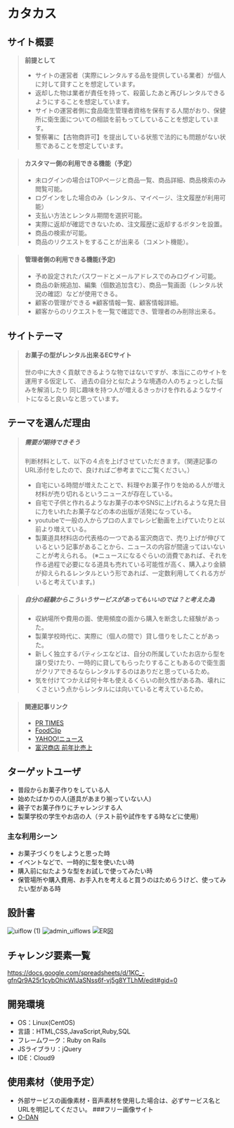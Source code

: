 # カタカス

## サイト概要
>**前提として**
>- サイトの運営者（実際にレンタルする品を提供している業者）が個人に対して貸すことを想定しています。
>- 返却した物は業者が責任を持って、殺菌したあと再びレンタルできるようにすることを想定しています。
>- サイトの運営者側に食品衛生管理者資格を保有する人間がおり、保健所に衛生面についての相談を前もってしていることを想定しています。
>- 警察署に【古物商許可】を提出している状態で法的にも問題がない状態であることを想定しています。

>#### **カスタマー側の利用できる機能（予定）**
>- 未ログインの場合はTOPページと商品一覧、商品詳細、商品検索のみ閲覧可能。
>- ログインをした場合のみ（レンタル、マイページ、注文履歴が利用可能）
>- 支払い方法とレンタル期間を選択可能。
>- 実際に返却が確認できないため、注文履歴に返却するボタンを設置。
>- 商品の検索が可能。
>- 商品のリクエストをすることが出来る（コメント機能）。

>#### **管理者側の利用できる機能(予定)**
>- 予め設定されたパスワードとメールアドレスでのみログイン可能。
>- 商品の新規追加、編集（個数追加含む）、商品一覧画面（レンタル状況の確認）などが使用できる。
>- 顧客の管理ができる ※顧客情報一覧、顧客情報詳細。
>- 顧客からのリクエストを一覧で確認でき、管理者のみ削除出来る。

## サイトテーマ
>#### **お菓子の型がレンタル出来るECサイト**
> 世の中に大きく貢献できるような物ではないですが、本当にこのサイトを運用する仮定して、
> 過去の自分と似たような境遇の人のちょっとした悩みを解消したり
> 同じ趣味を持つ人が増えるきっかけを作れるようなサイトになると良いなと思っています。


## テーマを選んだ理由
>##### **需要が期待できそう**
>判断材料として、以下の４点を上げさせていただきます。（関連記事のURL添付をしたので、良ければご参考までにご覧ください。）
>- 自宅にいる時間が増えたことで、料理やお菓子作りを始める人が増え材料が売り切れるというニュースが存在している。
>- 自宅で子供と作れるようなお菓子の本やSNSに上げれるような見た目に力をいれたお菓子などの本の出版が活発になっている。
>- youtubeで一般の人からプロの人までレシピ動画を上げていたりと以前より増えている。
>- 製菓道具材料店の代表格の一つである富沢商店で、売り上げが伸びているという記事があることから、ニュースの内容が間違ってはいないことが考えられる。
 (※ニュースになるぐらいの消費であれば、それを作る過程で必要になる道具も売れている可能性が高く、購入より金額が抑えられるレンタルという形であれば、一定数利用してくれる方がいると考えています。)




>##### **自分の経験からこういうサービスがあってもいいのでは？と考えた為**
>- 収納場所や費用の面、使用頻度の面から購入を断念した経験があった。
>- 製菓学校時代に、実際に（個人の間で）貸し借りをしたことがあった。
>- 新しく独立するパティシエなどは、自分の所属していたお店から型を譲り受けたり、一時的に貸してもらったりすることもあるので衛生面がクリアできるならレンタルするのはありだと思っているため。
>- 気を付けてつかえば何十年も使えるくらいの耐久性がある為、壊れにくさという点からレンタルには向いていると考えているため。

>#### 関連記事リンク
>- [PR TIMES](https://prtimes.jp/main/html/rd/p/000000191.000018991.html)
>- [FoodClip](https://foodclip.cookpad.com/5078/)
>- [YAHOO!ニュース](https://news.yahoo.co.jp/articles/0d30e8b4ad0fa71292cb6765bd10f4414d66cbc4)
>- [富沢商店 前年比売上](https://tomiz.com/information/detail/1389)


## ターゲットユーザ
- 普段からお菓子作りをしている人
- 始めたばかりの人(道具があまり揃っていない人)
- 親子でお菓子作りにチャレンジする人
- 製菓学校の学生やお店の人（テスト前や試作をする時などに使用）

### 主な利用シーン
- お菓子づくりをしようと思った時
- イベントなどで、一時的に型を使いたい時
- 購入前に似たような型をお試しで使ってみたい時
- 保管場所や購入費用、お手入れを考えると買うのはためらうけど、使ってみたい型がある時

## 設計書
![uiflow (1)](https://user-images.githubusercontent.com/81722681/127006916-34da967b-92d1-4357-8dd2-a1764a164483.png)
![admin_uiflows](https://user-images.githubusercontent.com/81722681/127004438-eece6920-4e2d-44e0-bdcd-a6f97392c412.png)
![ER図](https://user-images.githubusercontent.com/81722681/127004584-8f09718f-438f-42e5-92a3-405b9bf53471.png)


## チャレンジ要素一覧
https://docs.google.com/spreadsheets/d/1KC_-gfnQr9A25r1cybOhicWlJaSNss6f-vj5g8YTLhM/edit#gid=0


## 開発環境
- OS：Linux(CentOS)
- 言語：HTML,CSS,JavaScript,Ruby,SQL
- フレームワーク：Ruby on Rails
- JSライブラリ：jQuery
- IDE：Cloud9

## 使用素材（使用予定）
- 外部サービスの画像素材・音声素材を使用した場合は、必ずサービス名とURLを明記してください。
###フリー画像サイト
- [O-DAN](https://o-dan.net/ja/)